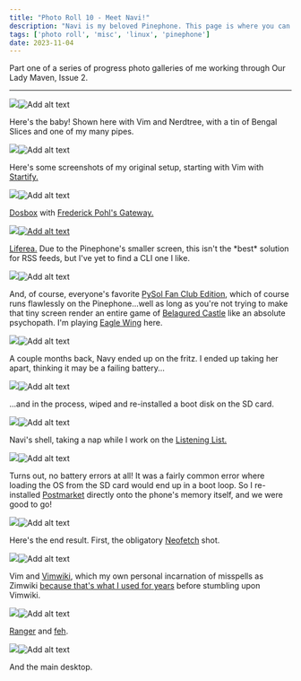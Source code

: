 ```yaml
---
title: "Photo Roll 10 - Meet Navi!"
description: "Navi is my beloved Pinephone. This page is where you can find some glamour shots and screenshots of her." 
tags: ['photo roll', 'misc', 'linux', 'pinephone']
date: 2023-11-04
---
```


Part one of a series of progress photo galleries of me working through Our Lady Maven, Issue 2.

<hr/>


<div class="floatcenter caption">
  <p><img tabindex=1 src="/photo/010/01.jpg" /><span class="f"><img src="/photo/010/01.jpg" alt="Add alt text"/></span></p>
  <p> Here's the baby! Shown here with Vim and Nerdtree, with a tin of Bengal Slices and one of my many pipes. </p>
</div>
<div class="floatcenter caption">
  <p><img tabindex=1 src="/photo/010/02.png" /><span class="f"><img src="/photo/010/02.png" alt="Add alt text"/></span></p>
  <p> Here's some screenshots of my original setup, starting with Vim with <a href="https://github.com/mhinz/vim-startify">Startify.</a> </a> </p>
</div>
<div class="floatcenter caption">
  <p><img tabindex=1 src="/photo/010/03.png" /><span class="f"><img src="/photo/010/03.png" alt="Add alt text"/></span></p>
  <p> <a href="dosbox.com">Dosbox</a> with <a href="https://advgamer.blogspot.com/2016/11/game-78-frederik-pohls-gateway.html">Frederick Pohl's Gateway. </p>
</div>
<div class="floatcenter caption">
  <p><img tabindex=1 src="/photo/010/04.png" /><span class="f"><img src="/photo/010/04.png" alt="Add alt text"/></span></p>
  <p> <a href="https://lzone.de/liferea">Liferea.</a> Due to the Pinephone's smaller screen, this isn't the *best* solution for RSS feeds, but I've yet to find a CLI one I like.</p>
</div>
<div class="floatcenter caption">
  <p><img tabindex=1 src="/photo/010/05.png" /><span class="f"><img src="/photo/010/05.png" alt="Add alt text"/></span></p>
  <p> And, of course, everyone's favorite <a href="https://pysolfc.sourceforge.io/">PySol Fan Club Edition</a>, which of course runs flawlessly on the Pinephone...well as long as you're not trying to make that tiny screen render an entire game of <a href="https://en.wikipedia.org/wiki/Beleaguered_Castle">Belagured Castle</a> like an absolute psychopath. I'm playing <a href="https://en.wikipedia.org/wiki/Eagle_Wing">Eagle Wing</a> here. </p>
</div>
<div class="floatcenter caption">
  <p><img tabindex=1 src="/photo/010/06.jpg" /><span class="f"><img src="/photo/010/06.jpg" alt="Add alt text"/></span></p>
  <p> A couple months back, Navy ended up on the fritz. I ended up taking her apart, thinking it may be a failing battery... </p>
</div>
<div class="floatcenter caption">
  <p><img tabindex=1 src="/photo/010/06.png" /><span class="f"><img src="/photo/010/06.png" alt="Add alt text"/></span></p>
  <p> ...and in the process, wiped and re-installed a boot disk on the SD card. </p>
</div>
<div class="floatcenter caption">
  <p><img tabindex=1 src="/photo/010/07.jpg" /><span class="f"><img src="/photo/010/07.jpg" alt="Add alt text"/></span></p>
  <p> Navi's shell, taking a nap while I work on the <a href="/post/misc_listen">Listening List.</a> </p>
</div>
<div class="floatcenter caption">
  <p><img tabindex=1 src="/photo/010/08.jpg" /><span class="f"><img src="/photo/010/08.jpg" alt="Add alt text"/></span></p>
  <p> Turns out, no battery errors at all! It was a fairly common error where loading the OS from the SD card would end up in a boot loop. So I re-installed <a href="https://postmarketos.org/">Postmarket</a> directly onto the phone's memory itself, and we were good to go!</p>
</div>
<div class="floatcenter caption">
  <p><img tabindex=1 src="/photo/010/09.png" /><span class="f"><img src="/photo/010/09.png" alt="Add alt text"/></span></p>
  <p> Here's the end result. First, the obligatory <a href="https://github.com/dylanaraps/neofetch">Neofetch</a> shot. </p>
</div>
<div class="floatcenter caption">
  <p><img tabindex=1 src="/photo/010/10.png" /><span class="f"><img src="/photo/010/10.png" alt="Add alt text"/></span></p>
  <p> Vim and <a href="https://github.com/vimwiki/vimwiki">Vimwiki</a>, which my own personal incarnation of misspells as Zimwiki <a href="https://zim-wiki.org/">because that's what I used for years</a> before stumbling upon Vimwiki.</p>
</div>
<div class="floatcenter caption">
  <p><img tabindex=1 src="/photo/010/11.png" /><span class="f"><img src="/photo/010/11.png" alt="Add alt text"/></span></p>
  <p> <a href="https://github.com/ranger/ranger">Ranger</a> and <a href="https://feh.finalrewind.org/">feh</a>. </p>
</div>
<div class="floatcenter caption">
  <p><img tabindex=1 src="/photo/010/12.png" /><span class="f"><img src="/photo/010/12.png" alt="Add alt text"/></span></p>
  <p> And the main desktop. </p>
</div>

